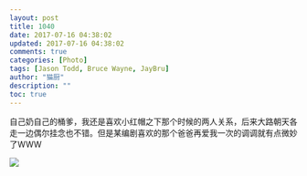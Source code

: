```yaml
---
layout: post
title: 1040
date: 2017-07-16 04:38:02
updated: 2017-07-16 04:38:02
comments: true
categories: [Photo]
tags: [Jason Todd, Bruce Wayne, JayBru]
author: "猫厨"
description: ""
toc: true
---
```


<p>自己奶自己的桶爹，我还是喜欢小红帽之下那个时候的两人关系，后来大路朝天各走一边偶尔挂念也不错。但是某编剧喜欢的那个爸爸再爱我一次的调调就有点微妙了WWW<br /></p>

![](https://nos.netease.com/imglf0/img/cVZNdzJtQk9JV2MvV0s0RU95OUoxdFpKZUhhS2FUaVhXZHdkRTRwdWxMdkNYeEFhSnNuRlR3PT0.jpg)